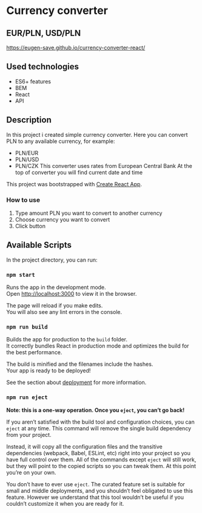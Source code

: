 # Currency converter
## EUR/PLN, USD/PLN
https://eugen-save.github.io/currency-converter-react/
## Used technologies
- ES6+ features
- BEM
- React
- API
## Description
In this project i created simple currency converter. Here you can convert PLN to any available currency, for example:
- PLN/EUR
- PLN/USD
- PLN/CZK
This converter uses rates from European Central Bank
At the top of converter you will find current date and time

This project was bootstrapped with [Create React App](https://github.com/facebook/create-react-app).
### How to use
1. Type amount PLN you want to convert to another currency
2. Choose currency you want to convert
3. Click button
## Available Scripts

In the project directory, you can run:

### `npm start`

Runs the app in the development mode.\
Open [http://localhost:3000](http://localhost:3000) to view it in the browser.

The page will reload if you make edits.\
You will also see any lint errors in the console.

### `npm run build`

Builds the app for production to the `build` folder.\
It correctly bundles React in production mode and optimizes the build for the best performance.

The build is minified and the filenames include the hashes.\
Your app is ready to be deployed!

See the section about [deployment](https://facebook.github.io/create-react-app/docs/deployment) for more information.

### `npm run eject`

**Note: this is a one-way operation. Once you `eject`, you can’t go back!**

If you aren’t satisfied with the build tool and configuration choices, you can `eject` at any time. This command will remove the single build dependency from your project.

Instead, it will copy all the configuration files and the transitive dependencies (webpack, Babel, ESLint, etc) right into your project so you have full control over them. All of the commands except `eject` will still work, but they will point to the copied scripts so you can tweak them. At this point you’re on your own.

You don’t have to ever use `eject`. The curated feature set is suitable for small and middle deployments, and you shouldn’t feel obligated to use this feature. However we understand that this tool wouldn’t be useful if you couldn’t customize it when you are ready for it.
